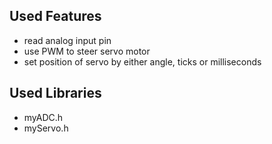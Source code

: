 ## Used Features
- read analog input pin
- use PWM to steer servo motor
- set position of servo by either angle, ticks or milliseconds

## Used Libraries
- myADC.h
- myServo.h
